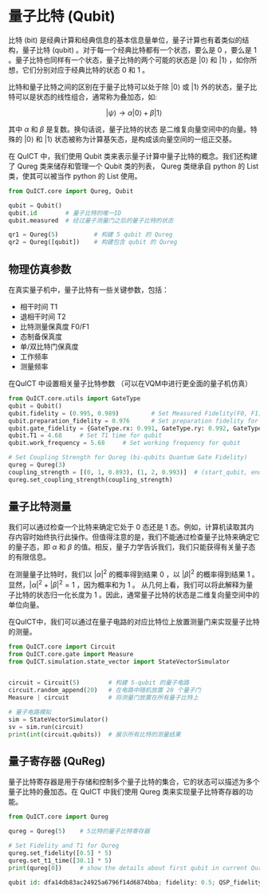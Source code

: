 # 量子比特 (Qubit)

比特 (bit) 是经典计算和经典信息的基本信息量单位，量子计算也有着类似的结构，量子比特 (qubit) 。对于每一个经典比特都有一个状态，要么是 $0$ ，要么是 $1$ 。量子比特也同样有一个状态，量子比特的两个可能的状态是 $|0⟩$ 和 $|1⟩$ ，如你所想，它们分别对应于经典比特的状态 $0$ 和 $1$ 。

比特和量子比特之间的区别在于量子比特可以处于除 $|0⟩$ 或 $|1⟩$ 外的状态，量子比特可以是状态的线性组合，通常称为叠加态，如:

$$
|\psi \rangle \rightarrow \alpha |0 \rangle + \beta |1 \rangle
$$

其中 $\alpha$ 和 $\beta$ 是复数。换句话说，量子比特的状态 是二维复向量空间中的向量。特殊的 $|0⟩$ 和 $|1⟩$ 状态被称为计算基矢态，是构成该向量空间的一组正交基。

在 QuICT 中，我们使用 Qubit 类来表示量子计算中量子比特的概念。我们还构建了 Qureg 类来储存和管理一个 Qubit 类的列表， Qureg 类继承自 python 的 List 类，使其可以被当作 python 的 List 使用。

``` python
from QuICT.core import Qureg, Qubit

qubit = Qubit()
qubit.id        # 量子比特的唯一ID
qubit.measured  # 经过量子测量门之后的量子比特的状态

qr1 = Qureg(5)          # 构建 5 qubit 的 Qureg
qr2 = Qureg([qubit])    # 构建包含 qubit 的 Qureg
```

## 物理仿真参数
在真实量子机中，量子比特有一些关键参数，包括：
- 相干时间 T1
- 退相干时间 T2
- 比特测量保真度 F0/F1
- 态制备保真度
- 单/双比特门保真度
- 工作频率
- 测量频率

在QuICT 中设置相关量子比特参数 （可以在VQM中进行更全面的量子机仿真）
``` python
from QuICT.core.utils import GateType
qubit = Qubit()
qubit.fidelity = (0.995, 0.989)         # Set Measured Fidelity(F0, F1) for qubit
qubit.preparation_fidelity = 0.976      # Set preparation fidelity for qubit
qubit.gate_fidelity = {GateType.rx: 0.991, GateType.ry: 0.992, GateType.rz: 0.989}      # Set Gate fidelity, you can use simple float for average single-qubit Gate fidelity. qubit.gate_fidelity = 0.991
qubit.T1 = 4.68     # Set T1 time for qubit
qubit.work_frequency = 5.68     # Set working frequency for qubit   

# Set Coupling Strength for Qureg (bi-qubits Quantum Gate Fidelity)
qureg = Qureg(3)
coupling_strength = [(0, 1, 0.893), (1, 2, 0.993)]  # (start_qubit, end_qubit, fidelity)
qureg.set_coupling_strength(coupling_strength)
```


## 量子比特测量

我们可以通过检查一个比特来确定它处于 $0$ 态还是 $1$ 态。例如，计算机读取其内存内容时始终执行此操作。但值得注意的是，我们不能通过检查量子比特来确定它的量子态，即 $\alpha$ 和 $\beta$ 的值。相反，量子力学告诉我们，我们只能获得有关量子态的有限信息。

在测量量子比特时，我们以 $|\alpha|^2$ 的概率得到结果 $0$ ，以 $|\beta|^2$ 的概率得到结果 $1$ 。显然，$|\alpha|^2 + |\beta|^2 = 1$ ，因为概率和为 $1$ 。 从几何上看，我们可以将此解释为量子比特的状态归一化长度为 $1$ 。因此，通常量子比特的状态是二维复向量空间中的单位向量。

在QuICT中，我们可以通过在量子电路的对应比特位上放置测量门来实现量子比特的测量。

``` python
from QuICT.core import Circuit
from QuICT.core.gate import Measure
from QuICT.simulation.state_vector import StateVectorSimulator


circuit = Circuit(5)        # 构建 5-qubit 的量子电路
circuit.random_append(20)   # 在电路中随机放置 20 个量子门
Measure | circuit           # 将测量门放置在所有量子比特上

# 量子电路模拟
sim = StateVectorSimulator()
sv = sim.run(circuit)
print(int(circuit.qubits))  # 展示所有比特的测量结果
```


## 量子寄存器 (QuReg)
量子比特寄存器是用于存储和控制多个量子比特的集合，它的状态可以描述为多个量子比特的叠加态。在 QuICT 中我们使用 Qureg 类来实现量子比特寄存器的功能。

``` python
from QuICT.core import Qureg

qureg = Qureg(5)    # 5比特的量子比特寄存器

# Set Fidelity and T1 for Qureg
qureg.set_fidelity([0.5] * 5)
qureg.set_t1_time([30.1] * 5)
print(qureg[0])     # show the details about first qubit in current Qureg
```
``` python
qubit id: dfa14db83ac24925a6796f14d6874bba; fidelity: 0.5; QSP_fidelity: 1.0; Gate_fidelity: 1.0; Coherence time: T1: 30.1; T2: 0.0; Work Frequency: 0.0; Readout Frequency: 0.0; Gate Duration: 0.0
```
